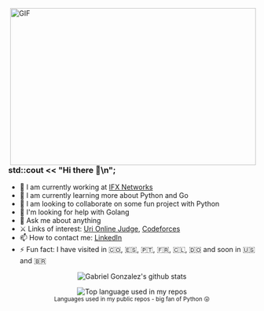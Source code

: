  <img align="right" alt="GIF" src="https://github.com/abhisheknaiidu/abhisheknaiidu/blob/master/code.gif?raw=true" width="500" height="320" />

### std::cout << "Hi there 👋\n";

- 🔭 I am currently working at [IFX Networks](https://www.ifxnetworks.com/)
- 🌱 I am currently learning more about Python and Go
- 👯 I am looking to collaborate on some fun project with Python
- 🤔 I'm looking for help with Golang
- 💬 Ask me about anything
- ⚔️ Links of interest: [Uri Online Judge](https://www.urionlinejudge.com.br/judge/en/profile/244148), [Codeforces](https://codeforces.com/profile/gabrielgt99)
- 📫 How to contact me: [LinkedIn](https://www.linkedin.com/in/gabriel-gonzalez-tapias/)
- ⚡ Fun fact: I have visited in 🇨🇴, 🇪🇸, 🇵🇹, 🇫🇷, 🇨🇱, 🇩🇴 and soon in 🇺🇸 and 🇧🇷

<div align="center">

![Gabriel Gonzalez's github stats](https://github-readme-stats.vercel.app/api?username=gabrielgt99&show_icons=true&hide_border=false)

</div>

<div align="center">
  <img width="" src="https://github-readme-stats.vercel.app/api/top-langs/?username=gabrielgt99&layout=compact&hide_title=1&card_width=500" alt="Top language used in my repos" />
  <br />
  <small>Languages used in my public repos - big fan of Python 😛</small>
  <br />
  <br />


</div>

<!--
**gabrielgt99/gabrielgt99** is a ✨ _special_ ✨ repository because its `README.md` (this file) appears on your GitHub profile.
**https://es.piliapp.com/emoji/list/flags/ BANDERAS


Here are some ideas to get you started:
-->

